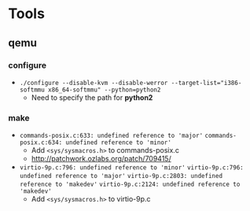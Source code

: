 # Tools

## qemu

### configure
- `./configure --disable-kvm --disable-werror --target-list="i386-softmmu x86_64-softmmu" --python=python2`
    - Need to specify the path for **python2**

### make
- `commands-posix.c:633: undefined reference to 'major'` `commands-posix.c:634: undefined reference to 'minor'`
    - Add `<sys/sysmacros.h>` to commands-posix.c
    - http://patchwork.ozlabs.org/patch/709415/
- `virtio-9p.c:796: undefined reference to 'minor'` `virtio-9p.c:796: undefined reference to 'major'` `virtio-9p.c:2803: undefined reference to 'makedev'` `virtio-9p.c:2124: undefined reference to 'makedev'`
    - Add `<sys/sysmacros.h>` to virtio-9p.c